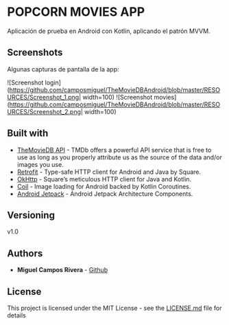 # POPCORN MOVIES APP

Aplicación de prueba en Android con Kotlin, aplicando el patrón MVVM.

## Screenshots

Algunas capturas de pantalla de la app:

![Screenshot login](https://github.com/camposmiguel/TheMovieDBAndroid/blob/master/RESOURCES/Screenshot_1.png| width=100)
![Screenshot movies](https://github.com/camposmiguel/TheMovieDBAndroid/blob/master/RESOURCES/Screenshot_2.png| width=100)

## Built with

* [TheMovieDB API](https://developers.themoviedb.org/3) - TMDb offers a powerful API service that is free to use as long as you properly attribute us as the source of the data and/or images you use.
* [Retrofit](https://github.com/square/retrofit) - Type-safe HTTP client for Android and Java by Square.
* [OkHttp](https://github.com/square/okhttp) - Square’s meticulous HTTP client for Java and Kotlin.
* [Coil](https://github.com/coil-kt/coil) - Image loading for Android backed by Kotlin Coroutines.
* [Android Jetpack](https://developer.android.com/jetpack) - Android Jetpack Architecture Components.

## Versioning

v1.0

## Authors

* **Miguel Campos Rivera** - [Github](https://github.com/camposmiguel)

## License

This project is licensed under the MIT License - see the [LICENSE.md](LICENSE.md) file for details
